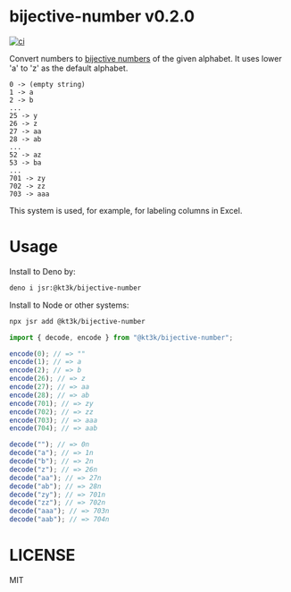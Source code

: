 # bijective-number v0.2.0

[![ci](https://github.com/kt3k/bijective-number/actions/workflows/ci.yml/badge.svg)](https://github.com/kt3k/bijective-number/actions/workflows/ci.yml)

Convert numbers to
[bijective numbers](https://en.wikipedia.org/wiki/Bijective_numeration) of the
given alphabet. It uses lower 'a' to 'z' as the default alphabet.

```
0 -> (empty string)
1 -> a
2 -> b
...
25 -> y
26 -> z
27 -> aa
28 -> ab
...
52 -> az
53 -> ba
...
701 -> zy
702 -> zz
703 -> aaa
```

This system is used, for example, for labeling columns in Excel.

# Usage

Install to Deno by:

```sh
deno i jsr:@kt3k/bijective-number
```

Install to Node or other systems:

```sh
npx jsr add @kt3k/bijective-number
```

```js
import { decode, encode } from "@kt3k/bijective-number";

encode(0); // => ""
encode(1); // => a
encode(2); // => b
encode(26); // => z
encode(27); // => aa
encode(28); // => ab
encode(701); // => zy
encode(702); // => zz
encode(703); // => aaa
encode(704); // => aab

decode(""); // => 0n
decode("a"); // => 1n
decode("b"); // => 2n
decode("z"); // => 26n
decode("aa"); // => 27n
decode("ab"); // => 28n
decode("zy"); // => 701n
decode("zz"); // => 702n
decode("aaa"); // => 703n
decode("aab"); // => 704n
```

# LICENSE

MIT
